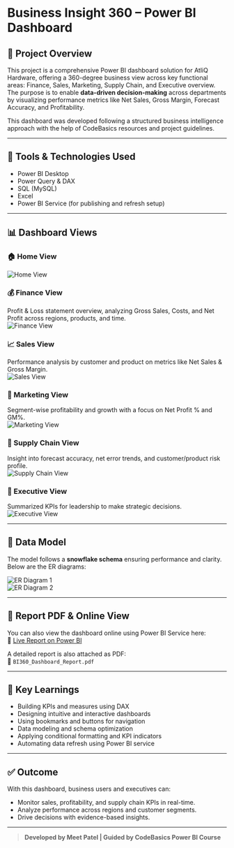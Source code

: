 # Business Insight 360 – Power BI Dashboard

## 📌 Project Overview

This project is a comprehensive Power BI dashboard solution for AtliQ Hardware, offering a 360-degree business view across key functional areas: Finance, Sales, Marketing, Supply Chain, and Executive overview. The purpose is to enable **data-driven decision-making** across departments by visualizing performance metrics like Net Sales, Gross Margin, Forecast Accuracy, and Profitability.

This dashboard was developed following a structured business intelligence approach with the help of CodeBasics resources and project guidelines.

---

## 🧰 Tools & Technologies Used

- Power BI Desktop
- Power Query & DAX
- SQL (MySQL)
- Excel
- Power BI Service (for publishing and refresh setup)

---

## 📊 Dashboard Views

### 🏠 Home View
![Home View](./Home_View.png)

### 💰 Finance View
Profit & Loss statement overview, analyzing Gross Sales, Costs, and Net Profit across regions, products, and time.  
![Finance View](./Finance_View.png)

### 📈 Sales View
Performance analysis by customer and product on metrics like Net Sales & Gross Margin.  
![Sales View](./Sales_View.png)

### 📣 Marketing View
Segment-wise profitability and growth with a focus on Net Profit % and GM%.  
![Marketing View](./Marketing_View.png)

### 🚚 Supply Chain View
Insight into forecast accuracy, net error trends, and customer/product risk profile.  
![Supply Chain View](./Supply_Chain_View.png)

### 🧠 Executive View
Summarized KPIs for leadership to make strategic decisions.  
![Executive View](./Executive_View.png)

---

## 🧩 Data Model

The model follows a **snowflake schema** ensuring performance and clarity. Below are the ER diagrams:

![ER Diagram 1](./ER_Diagram_1.png)  
![ER Diagram 2](./ER_Diagram_2.png)

---

## 📄 Report PDF & Online View

You can also view the dashboard online using Power BI Service here:  
🔗 [Live Report on Power BI](https://app.powerbi.com/view?r=eyJrIjoiOGM2ZThhZjktMGI5NS00OGQ4LWI3N2MtMzY0ZTFiMWY4ZmVkIiwidCI6ImM2ZTU0OWIzLTVmNDUtNDAzMi1hYWU5LWQ0MjQ0ZGM1YjJjNCJ9)

A detailed report is also attached as PDF:  
📄 `BI360_Dashboard_Report.pdf`

---

## 🎯 Key Learnings

- Building KPIs and measures using DAX
- Designing intuitive and interactive dashboards
- Using bookmarks and buttons for navigation
- Data modeling and schema optimization
- Applying conditional formatting and KPI indicators
- Automating data refresh using Power BI service

---

## ✅ Outcome

With this dashboard, business users and executives can:

- Monitor sales, profitability, and supply chain KPIs in real-time.
- Analyze performance across regions and customer segments.
- Drive decisions with evidence-based insights.

---

> **Developed by Meet Patel | Guided by CodeBasics Power BI Course**
